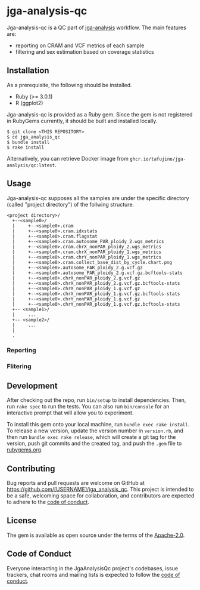 # jga-analysis-qc

Jga-analysis-qc is a QC part of [jga-analysis](https://github.com/biosciencedbc/jga-analysis) workflow. The main features are:

* reporting on CRAM and VCF metrics of each sample
* filtering and sex estimation based on coverage statistics

## Installation

As a prerequisite, the following should be installed.

* Ruby (>= 3.0.1)
* R (ggplot2)

Jga-analysis-qc is provided as a Ruby gem. Since the gem is not registered in RubyGems currently, it should be built and installed locally.

```
$ git clone <THIS REPOSITORY>
$ cd jga_analysis_qc
$ bundle install
$ rake install
```

Alternatively, you can retrieve Docker image from `ghcr.io/tafujino/jga-analysis/qc:latest`.

## Usage

Jga-analysis-qc supposes all the samples are under the specific directory (called "project directory") of the follwing structure.

```
<project directory>/
  +--<sample0>/
  |     +--<sample0>.cram
  |     +--<sample0>.cram.idxstats
  |     +--<sample0>.cram.flagstat
  |     +--<sample0>.cram.autosome_PAR_ploidy_2.wgs_metrics
  |     +--<sample0>.cram.chrX_nonPAR_ploidy_2.wgs_metrics
  |     +--<sample0>.cram.chrX_nonPAR_ploidy_1.wgs_metrics
  |     +--<sample0>.cram.chrY_nonPAR_ploidy_1.wgs_metrics
  |     +--<sample0>.cram.collect_base_dist_by_cycle.chart.png
  |     +--<sample0>.autosome_PAR_ploidy_2.g.vcf.gz
  |     +--<sample0>.autosome_PAR_ploidy_2.g.vcf.gz.bcftools-stats
  |     +--<sample0>.chrX_nonPAR_ploidy_2.g.vcf.gz
  |     +--<sample0>.chrX_nonPAR_ploidy_2.g.vcf.gz.bcftools-stats
  |     +--<sample0>.chrX_nonPAR_ploidy_1.g.vcf.gz
  |     +--<sample0>.chrX_nonPAR_ploidy_1.g.vcf.gz.bcftools-stats
  |     +--<sample0>.chrY_nonPAR_ploidy_1.g.vcf.gz
  |     +--<sample0>.chrY_nonPAR_ploidy_1.g.vcf.gz.bcftools-stats
  +-- <sample1>/
  |     ...
  +-- <sample2>/
  |     ...
  |
  .
```

### Reporting

### Flitering

## Development

After checking out the repo, run `bin/setup` to install dependencies. Then, run `rake spec` to run the tests. You can also run `bin/console` for an interactive prompt that will allow you to experiment.

To install this gem onto your local machine, run `bundle exec rake install`. To release a new version, update the version number in `version.rb`, and then run `bundle exec rake release`, which will create a git tag for the version, push git commits and the created tag, and push the `.gem` file to [rubygems.org](https://rubygems.org).

## Contributing

Bug reports and pull requests are welcome on GitHub at https://github.com/[USERNAME]/jga_analysis_qc. This project is intended to be a safe, welcoming space for collaboration, and contributors are expected to adhere to the [code of conduct](https://github.com/[USERNAME]/jga_analysis_qc/blob/master/CODE_OF_CONDUCT.md).

## License

The gem is available as open source under the terms of the [Apache-2.0](https://opensource.org/licenses/Apache-2.0).

## Code of Conduct

Everyone interacting in the JgaAnalysisQc project's codebases, issue trackers, chat rooms and mailing lists is expected to follow the [code of conduct](https://github.com/[USERNAME]/jga_analysis_qc/blob/master/CODE_OF_CONDUCT.md).
